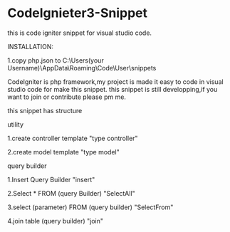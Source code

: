 # CodeIgnieter3-Snippet
this is code igniter snippet for visual studio code.


INSTALLATION:


1.copy php.json to C:\Users\(your Username)\AppData\Roaming\Code\User\snippets

CodeIgniter is php framework,my project is made it easy to code in visual studio code for make this snippet.
this snippet is still developping,if you want to join or contribute please pm me.

this snippet has structure


utility

1.create controller template "type controller"

2.create model template  "type model"

query builder

1.Insert Query Builder                                  "insert"

2.Select * FROM (query Builder)                         "SelectAll"

3.select (parameter) FROM (query builder)               "SelectFrom"

4.join table (query builder)                            "join"
